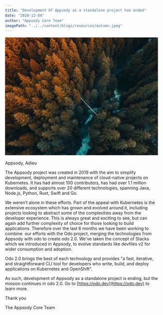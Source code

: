 ```yaml
---
title: "Development Of Appsody as a standalone project has ended"
date: "2020-12-04"
author: "Appsody Core Team"
imagePath: "../../content/blogs/resources/autumn.jpeg"
---
```


![Appsody](./resources/autumn.jpeg)

Appsody, Adieu

The Appsody project was created in 2019 with the aim to simplify development, deployment and maintenance of cloud-native projects on Kubernetes. It has had almost 100 contributors, has had over 1.1 million downloads, and supports over 20 different technologies, spanning Java, Node.js, Python, Rust, Swift and Go.

We weren’t alone in these efforts. Part of the appeal with Kubernetes is the extensive ecosystem which has grown and evolved around it, including projects looking to abstract some of the complexities away from the developer experience. This is always great and exciting to see, but can again add further complexity of choice for those looking to build applications. Therefore over the last 6 months we have been working to combine  our efforts with the Odo project, merging the technologies from Appsody with odo to create odo 2.0. We've taken the concept of Stacks which we introduced in Appsody, to evolve standards like devfiles v2 for wider consumption and adoption.

Odo 2.0 brings the best of each technology and provides "a fast, iterative, and straightforward CLI tool for developers who write, build, and deploy applications on Kubernetes and OpenShift".

As such, development of Appsody as a standalone project is ending, but the mission continues in odo 2.0. Go to [https://odo.dev](https://odo.dev) to learn more.

Thank you

The Appsody Core Team
